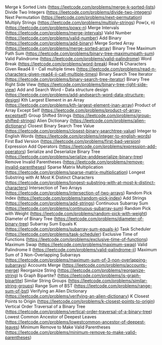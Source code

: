 Merge k Sorted Lists (https://leetcode.com/problems/merge-k-sorted-lists)
Divide Two Integers (https://leetcode.com/problems/divide-two-integers)
Next Permutation (https://leetcode.com/problems/next-permutation)
Multiply Strings (https://leetcode.com/problems/multiply-strings)
Pow(x, n) (https://leetcode.com/problems/powx-n)
Merge Intervals (https://leetcode.com/problems/merge-intervals)
Valid Number (https://leetcode.com/problems/valid-number)
Add Binary (https://leetcode.com/problems/add-binary)
Merge Sorted Array (https://leetcode.com/problems/merge-sorted-array)
Binary Tree Maximum Path Sum (https://leetcode.com/problems/binary-tree-maximumpath-sum)
Valid Palindrome (https://leetcode.com/problems/valid-palindrome)
Word Break (https://leetcode.com/problems/word-break)
Read N Characters Given Read4 II - Call multiple times
(https://leetcode.com/problems/read-n-characters-given-read4-ii-call-multiple-times)
Binary Search Tree Iterator (https://leetcode.com/problems/binary-search-tree-iterator)
Binary Tree Right Side View (https://leetcode.com/problems/binary-tree-right-side-view)
Add and Search Word - Data structure design (https://leetcode.com/problems/add-andsearch-word-data-structure-design)
Kth Largest Element in an Array (https://leetcode.com/problems/kth-largest-element-inan-array)
Product of Array Except Self (https://leetcode.com/problems/product-of-array-exceptself)
Group Shifted Strings (https://leetcode.com/problems/group-shifted-strings)
Alien Dictionary (https://leetcode.com/problems/alien-dictionary)
Closest Binary Search Tree Value (https://leetcode.com/problems/closest-binary-searchtree-value)
Integer to English Words (https://leetcode.com/problems/integer-to-english-words)
First Bad Version (https://leetcode.com/problems/first-bad-version)
Expression Add Operators (https://leetcode.com/problems/expression-add-operators)
Serialize and Deserialize Binary Tree (https://leetcode.com/problems/serialize-anddeserialize-binary-tree)
Remove Invalid Parentheses (https://leetcode.com/problems/remove-invalid-parentheses)
Sparse Matrix Multiplication (https://leetcode.com/problems/sparse-matrix-multiplication)
Longest Substring with At Most K Distinct Characters
(https://leetcode.com/problems/longest-substring-with-at-most-k-distinct-characters)
Intersection of Two Arrays (https://leetcode.com/problems/intersection-of-two-arrays)
Random Pick Index (https://leetcode.com/problems/random-pick-index)
Add Strings (https://leetcode.com/problems/add-strings)
Continuous Subarray Sum (https://leetcode.com/problems/continuous-subarray-sum)
Random Pick with Weight (https://leetcode.com/problems/random-pick-with-weight)
Diameter of Binary Tree (https://leetcode.com/problems/diameter-of-binary-tree)
Subarray Sum Equals K (https://leetcode.com/problems/subarray-sum-equals-k)
Task Scheduler (https://leetcode.com/problems/task-scheduler)
Exclusive Time of Functions (https://leetcode.com/problems/exclusive-time-of-functions)
Maximum Swap (https://leetcode.com/problems/maximum-swap)
Valid Palindrome II (https://leetcode.com/problems/valid-palindrome-ii)
Maximum Sum of 3 Non-Overlapping Subarrays
(https://leetcode.com/problems/maximum-sum-of-3-non-overlapping-subarrays)
Accounts Merge (https://leetcode.com/problems/accounts-merge)
Reorganize String (https://leetcode.com/problems/reorganize-string)
Is Graph Bipartite? (https://leetcode.com/problems/is-graph-bipartite)
Similar String Groups (https://leetcode.com/problems/similar-string-groups)
Range Sum of BST (https://leetcode.com/problems/range-sum-of-bst)
Verifying an Alien Dictionary (https://leetcode.com/problems/verifying-an-alien-dictionary)
K Closest Points to Origin (https://leetcode.com/problems/k-closest-points-to-origin)
Vertical Order Traversal of a Binary Tree (https://leetcode.com/problems/vertical-order-traversal-of-a-binary-tree)
Lowest Common Ancestor of Deepest Leaves (https://leetcode.com/problems/lowestcommon-ancestor-of-deepest-leaves)
Minimum Remove to Make Valid Parentheses (https://leetcode.com/problems/minimum-remove-to-make-valid-parentheses)